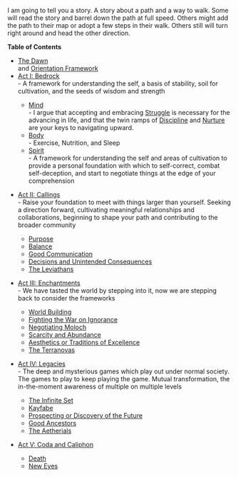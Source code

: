
I am going to tell you a story.  A story about a path and a way to walk.  Some will read the story and barrel down the path at full speed.  Others might add the path to their map or adopt a few steps in their walk.  Others still will turn right around and head the other direction.

**Table of Contents**
<ul> 
	<li><a href="./Path/1-Dawn/The-Dawn">The Dawn</a></li><p style="display:inline;"> and </p><a href="./Path/1-Dawn/Orientation-Framework">Orientation Framework</a>
	 <li><a href="./Path/2-Bedrock/Bedrock">Act I: Bedrock</a></li> <span> - A framework for understanding the self, a basis of stability, soil for cultivation, and the seeds of wisdom and strength</span>
		 <ul>
			 <li><a href="./Path/2-Bedrock/Mind">Mind</a></li> <span> - I argue that accepting and embracing <a href="./Path/2-Bedrock/Struggle">Struggle</a> is necessary for the advancing in life, and that the twin ramps of <a href="./Path/2-Bedrock/Discipline">Discipline</a></li> and <a href="./Path/2-Bedrock/Nurture">Nurture</a> are your keys to navigating upward.</li></span>
			 <li><a href="./Path/2-Bedrock/Body">Body</a></li>  <span> - Exercise, Nutrition, and Sleep</span>
			 <li><a href="./Path/2-Bedrock/Spirit">Spirit</a></li>  <span> - A framework for understanding the self and areas of cultivation to provide a personal foundation with which to self-correct, combat self-deception, and start to negotiate things at the edge of your comprehension</span>
		 </ul>
</ul>
<ul> 
	 <li><a href="./Path/3-Callings/Callings">Act II: Callings</a></li> <span> - Raise your foundation to meet with things larger than yourself. Seeking a direction forward, cultivating meaningful relationships and collaborations, beginning to shape your path and contributing to the broader community</span>
		 <ul>
		 <li><a href="./Path/3-Callings/Purpose">Purpose</a></li>  
		 <li><a href="./Path/3-Callings/Balance">Balance</a></li> 
		 <li><a href="./Path/3-Callings/Good-Communication">Good Communication</a></li> 
		 <li><a href="./Path/3-Callings/Decisions-and-Unintended-Consequences">Decisions and Unintended Consequences</a></li> 
		 <li><a href="./Path/3-Callings/The-Leviathans">The Leviathans</a></li> 
		 </ul>
</ul>
<ul>
	 <li><a href="./Path/4-Enchantments/Enchantments">Act III: Enchantments</a></li> <span> - We have tasted the world by stepping into it, now we are stepping back to consider the frameworks</span>
		 <ul>
			 <li><a href="./Path/4-Enchantments/World-Building">World Building</a></li> 
			 <li><a href="./Path/4-Enchantments/Fighting-the-War-on-Ignorance">Fighting the War on Ignorance</a></li>
			 <li><a href="./Path/4-Enchantments/Negotiating-Moloch">Negotiating Moloch</a></li>
			 <li><a href="./Path/4-Enchantments/Scarcity-and-Abundance">Scarcity and Abundance</a></li> 
			 <li><a href="./Path/4-Enchantments/Aesthetics-or-Traditions-of-Excellence">Aesthetics or Traditions of Excellence</a></li>
			 <li><a href="./Path/4-Enchantments/The-Terranovas">The Terranovas</a></li> 
		 </ul>
</ul>
<ul>
	 <li><a href="./Path/5-Legacies/Legacies">Act IV: Legacies</a></li> <span> - The deep and mysterious games which play out under normal society.  The games to play to keep playing the game.  Mutual transformation, the in-the-moment awareness of multiple on multiple levels</span>
		 <ul>
			 <li><a href="./Path/5-Legacies/The-Infinite-Set">The Infinite Set</a></li> 
			 <li><a href="./Path/5-Legacies/Kayfabe">Kayfabe</a></li> 
			 <li><a href="./Path/5-Legacies/Prospecting-or-Discovery-of-the-Future">Prospecting or Discovery of the Future</a></li> 
			 <li><a href="./Path/5-Legacies/Good-Ancestors">Good Ancestors</a></li> 
			 <li><a href="./Path/5-Legacies/The-Aetherials">The Aetherials</a></li> 
		</ul>
</ul>
<ul>
	 <li><a href="./Path/6-Coda/Coda-and-Caliphon">Act V: Coda and Caliphon</a></li> 
		 <ul>
			 <li><a href="./Path/6-Coda/Death">Death</a></li> 
			 <li><a href="./Path/6-Coda/New-Eyes">New Eyes</a></li> 
		</ul>
</ul>